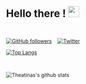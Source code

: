 <h1>
Hello there ! <img src="https://raw.githubusercontent.com/MartinHeinz/MartinHeinz/master/wave.gif" width="30px">
</h1>

<br>

[![GitHub followers](https://img.shields.io/github/followers/theatina?label=Follow&style=social)](https://github.com/theatina/?tab=followers) 
&nbsp;&nbsp; [![Twitter](http://i.imgur.com/wWzX9uB.png)](https://twitter.com/theatrina)

<!-- [<img src="https://raw.githubusercontent.com/Raymo111/Raymo111/master/intro.gif" alt="👋 Hi there!  (I'm Theat(rina Kyl|ina Kyl)| Do you even exist ? !)" title="👋 Hi there! I'm (Raymo(111|nd Li)|https://raymond.li)"/>](https://raymond.li/) -->

<!-- [![LinkedIn][3.2]](https://www.linkedin.com/in/theatinakylafi) -->


<!-- Icons -->

[1.2]: http://i.imgur.com/wWzX9uB.png (twitter icon without padding)
[2.2]: https://raw.githubusercontent.com/linkedin-3-16.png (LinkedIn icon without padding)

<!-- Links to your social media accounts -->

[1]: https://twitter.com/theatrina
[2]: https://www.linkedin.com/in/theatinakylafi

[![Top Langs](https://github-readme-stats.vercel.app/api/top-langs/?username=theatina&layout=compact)](https://github.com/theatina/github-readme-stats)

<br>

![Theatinas's github stats](https://github-readme-stats.vercel.app/api?username=theatina&show_icons=true&theme=react&hide_title=true&line_height=22pt)



<!--
**theatina/theatina** is a ✨ _special_ ✨ repository because its `README.md` (this file) appears on your GitHub profile.

Here are some ideas to get you started:

- 🔭 I’m currently working on ...
- 🌱 I’m currently learning ...
- 👯 I’m looking to collaborate on ...
- 🤔 I’m looking for help with ...
- 💬 Ask me about ...
- 📫 How to reach me: ...
- 😄 Pronouns: ...
- ⚡ Fun fact: ...
-->

